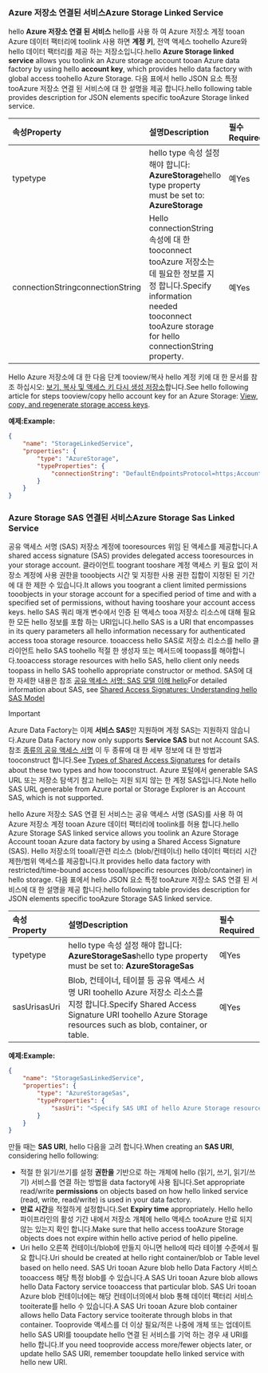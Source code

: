 ### <a name="azure-storage-linked-service"></a><span data-ttu-id="363d2-101">Azure 저장소 연결된 서비스</span><span class="sxs-lookup"><span data-stu-id="363d2-101">Azure Storage Linked Service</span></span>
<span data-ttu-id="363d2-102">hello **Azure 저장소 연결 된 서비스** hello를 사용 하 여 Azure 저장소 계정 tooan Azure 데이터 팩터리에 toolink 사용 하면 **계정 키**, 전역 액세스 toohello Azure와 hello 데이터 팩터리를 제공 하는 저장소입니다.</span><span class="sxs-lookup"><span data-stu-id="363d2-102">hello **Azure Storage linked service** allows you toolink an Azure storage account tooan Azure data factory by using hello **account key**, which provides hello data factory with global access toohello Azure Storage.</span></span> <span data-ttu-id="363d2-103">다음 표에서 hello JSON 요소 특정 tooAzure 저장소 연결 된 서비스에 대 한 설명을 제공 합니다.</span><span class="sxs-lookup"><span data-stu-id="363d2-103">hello following table provides description for JSON elements specific tooAzure Storage linked service.</span></span>

| <span data-ttu-id="363d2-104">속성</span><span class="sxs-lookup"><span data-stu-id="363d2-104">Property</span></span> | <span data-ttu-id="363d2-105">설명</span><span class="sxs-lookup"><span data-stu-id="363d2-105">Description</span></span> | <span data-ttu-id="363d2-106">필수</span><span class="sxs-lookup"><span data-stu-id="363d2-106">Required</span></span> |
|:--- |:--- |:--- |
| <span data-ttu-id="363d2-107">type</span><span class="sxs-lookup"><span data-stu-id="363d2-107">type</span></span> |<span data-ttu-id="363d2-108">hello type 속성 설정 해야 합니다: **AzureStorage**</span><span class="sxs-lookup"><span data-stu-id="363d2-108">hello type property must be set to: **AzureStorage**</span></span> |<span data-ttu-id="363d2-109">예</span><span class="sxs-lookup"><span data-stu-id="363d2-109">Yes</span></span> |
| <span data-ttu-id="363d2-110">connectionString</span><span class="sxs-lookup"><span data-stu-id="363d2-110">connectionString</span></span> |<span data-ttu-id="363d2-111">Hello connectionString 속성에 대 한 tooconnect tooAzure 저장소는 데 필요한 정보를 지정 합니다.</span><span class="sxs-lookup"><span data-stu-id="363d2-111">Specify information needed tooconnect tooAzure storage for hello connectionString property.</span></span> |<span data-ttu-id="363d2-112">예</span><span class="sxs-lookup"><span data-stu-id="363d2-112">Yes</span></span> |

<span data-ttu-id="363d2-113">Hello Azure 저장소에 대 한 다음 단계 tooview/복사 hello 계정 키에 대 한 문서를 참조 하십시오: [보기, 복사 및 액세스 키 다시 생성 저장소](../articles/storage/common/storage-create-storage-account.md#manage-your-storage-account)합니다.</span><span class="sxs-lookup"><span data-stu-id="363d2-113">See hello following article for steps tooview/copy hello account key for an Azure Storage: [View, copy, and regenerate storage access keys](../articles/storage/common/storage-create-storage-account.md#manage-your-storage-account).</span></span>

<span data-ttu-id="363d2-114">**예제:**</span><span class="sxs-lookup"><span data-stu-id="363d2-114">**Example:**</span></span>  

```json
{  
    "name": "StorageLinkedService",  
    "properties": {  
        "type": "AzureStorage",  
        "typeProperties": {  
            "connectionString": "DefaultEndpointsProtocol=https;AccountName=<accountname>;AccountKey=<accountkey>"  
        }  
    }  
}  
```

### <a name="azure-storage-sas-linked-service"></a><span data-ttu-id="363d2-115">Azure Storage SAS 연결된 서비스</span><span class="sxs-lookup"><span data-stu-id="363d2-115">Azure Storage Sas Linked Service</span></span>
<span data-ttu-id="363d2-116">공유 액세스 서명 (SAS) 저장소 계정에 tooresources 위임 된 액세스를 제공합니다.</span><span class="sxs-lookup"><span data-stu-id="363d2-116">A shared access signature (SAS) provides delegated access tooresources in your storage account.</span></span> <span data-ttu-id="363d2-117">클라이언트 toogrant tooshare 계정 액세스 키 필요 없이 저장소 계정에 사용 권한을 tooobjects 시간 및 지정한 사용 권한 집합이 지정된 된 기간에 대 한 제한 수 있습니다.</span><span class="sxs-lookup"><span data-stu-id="363d2-117">It allows you toogrant a client limited permissions tooobjects in your storage account for a specified period of time and with a specified set of permissions, without having tooshare your account access keys.</span></span> <span data-ttu-id="363d2-118">hello SAS 쿼리 매개 변수에서 인증 된 액세스 tooa 저장소 리소스에 대해 필요한 모든 hello 정보를 포함 하는 URI입니다.</span><span class="sxs-lookup"><span data-stu-id="363d2-118">hello SAS is a URI that encompasses in its query parameters all hello information necessary for authenticated access tooa storage resource.</span></span> <span data-ttu-id="363d2-119">tooaccess hello SAS로 저장소 리소스를 hello 클라이언트 hello SAS toohello 적절 한 생성자 또는 메서드에 toopass를 해야합니다.</span><span class="sxs-lookup"><span data-stu-id="363d2-119">tooaccess storage resources with hello SAS, hello client only needs toopass in hello SAS toohello appropriate constructor or method.</span></span> <span data-ttu-id="363d2-120">SAS에 대 한 자세한 내용은 참조 [공유 액세스 서명: SAS 모델 이해 hello](../articles/storage/common/storage-dotnet-shared-access-signature-part-1.md)</span><span class="sxs-lookup"><span data-stu-id="363d2-120">For detailed information about SAS, see [Shared Access Signatures: Understanding hello SAS Model](../articles/storage/common/storage-dotnet-shared-access-signature-part-1.md)</span></span>

> [!IMPORTANT]
> <span data-ttu-id="363d2-121">Azure Data Factory는 이제 **서비스 SAS**만 지원하며 계정 SAS는 지원하지 않습니다.</span><span class="sxs-lookup"><span data-stu-id="363d2-121">Azure Data Factory now only supports **Service SAS** but not Account SAS.</span></span> <span data-ttu-id="363d2-122">참조 [종류의 공유 액세스 서명](../articles/storage/common/storage-dotnet-shared-access-signature-part-1.md#types-of-shared-access-signatures) 이 두 종류에 대 한 세부 정보에 대 한 방법과 tooconstruct 합니다.</span><span class="sxs-lookup"><span data-stu-id="363d2-122">See [Types of Shared Access Signatures](../articles/storage/common/storage-dotnet-shared-access-signature-part-1.md#types-of-shared-access-signatures) for details about these two types and how tooconstruct.</span></span> <span data-ttu-id="363d2-123">Azure 포털에서 generable SAS URL 또는 저장소 탐색기 참고 hello는 지원 되지 않는 한 계정 SAS입니다.</span><span class="sxs-lookup"><span data-stu-id="363d2-123">Note hello SAS URL generable from Azure portal or Storage Explorer is an Account SAS, which is not supported.</span></span>
> 

<span data-ttu-id="363d2-124">hello Azure 저장소 SAS 연결 된 서비스는 공유 액세스 서명 (SAS)를 사용 하 여 Azure 저장소 계정 tooan Azure 데이터 팩터리에 toolink를 허용 합니다.</span><span class="sxs-lookup"><span data-stu-id="363d2-124">hello Azure Storage SAS linked service allows you toolink an Azure Storage Account tooan Azure data factory by using a Shared Access Signature (SAS).</span></span> <span data-ttu-id="363d2-125">Hello 저장소의 tooall/관련 리소스 (blob/컨테이너) hello 데이터 팩터리 시간 제한/범위 액세스를 제공합니다.</span><span class="sxs-lookup"><span data-stu-id="363d2-125">It provides hello data factory with restricted/time-bound access tooall/specific resources (blob/container) in hello storage.</span></span> <span data-ttu-id="363d2-126">다음 표에서 hello JSON 요소 특정 tooAzure 저장소 SAS 연결 된 서비스에 대 한 설명을 제공 합니다.</span><span class="sxs-lookup"><span data-stu-id="363d2-126">hello following table provides description for JSON elements specific tooAzure Storage SAS linked service.</span></span> 

| <span data-ttu-id="363d2-127">속성</span><span class="sxs-lookup"><span data-stu-id="363d2-127">Property</span></span> | <span data-ttu-id="363d2-128">설명</span><span class="sxs-lookup"><span data-stu-id="363d2-128">Description</span></span> | <span data-ttu-id="363d2-129">필수</span><span class="sxs-lookup"><span data-stu-id="363d2-129">Required</span></span> |
|:--- |:--- |:--- |
| <span data-ttu-id="363d2-130">type</span><span class="sxs-lookup"><span data-stu-id="363d2-130">type</span></span> |<span data-ttu-id="363d2-131">hello type 속성 설정 해야 합니다: **AzureStorageSas**</span><span class="sxs-lookup"><span data-stu-id="363d2-131">hello type property must be set to: **AzureStorageSas**</span></span> |<span data-ttu-id="363d2-132">예</span><span class="sxs-lookup"><span data-stu-id="363d2-132">Yes</span></span> |
| <span data-ttu-id="363d2-133">sasUri</span><span class="sxs-lookup"><span data-stu-id="363d2-133">sasUri</span></span> |<span data-ttu-id="363d2-134">Blob, 컨테이너, 테이블 등 공유 액세스 서명 URI toohello Azure 저장소 리소스를 지정 합니다.</span><span class="sxs-lookup"><span data-stu-id="363d2-134">Specify Shared Access Signature URI toohello Azure Storage resources such as blob, container, or table.</span></span>  |<span data-ttu-id="363d2-135">예</span><span class="sxs-lookup"><span data-stu-id="363d2-135">Yes</span></span> |

<span data-ttu-id="363d2-136">**예제:**</span><span class="sxs-lookup"><span data-stu-id="363d2-136">**Example:**</span></span>

```json
{  
    "name": "StorageSasLinkedService",  
    "properties": {  
        "type": "AzureStorageSas",  
        "typeProperties": {  
            "sasUri": "<Specify SAS URI of hello Azure Storage resource>"   
        }  
    }  
}  
```

<span data-ttu-id="363d2-137">만들 때는 **SAS URI**, hello 다음을 고려 합니다.</span><span class="sxs-lookup"><span data-stu-id="363d2-137">When creating an **SAS URI**, considering hello following:</span></span>  

* <span data-ttu-id="363d2-138">적절 한 읽기/쓰기를 설정 **권한을** 기반으로 하는 개체에 hello (읽기, 쓰기, 읽기/쓰기) 서비스를 연결 하는 방법을 data factory에 사용 됩니다.</span><span class="sxs-lookup"><span data-stu-id="363d2-138">Set appropriate read/write **permissions** on objects based on how hello linked service (read, write, read/write) is used in your data factory.</span></span>
* <span data-ttu-id="363d2-139">**만료 시간**을 적절하게 설정합니다.</span><span class="sxs-lookup"><span data-stu-id="363d2-139">Set **Expiry time** appropriately.</span></span> <span data-ttu-id="363d2-140">Hello hello 파이프라인의 활성 기간 내에서 저장소 개체에 hello 액세스 tooAzure 만료 되지 않는 있는지 확인 합니다.</span><span class="sxs-lookup"><span data-stu-id="363d2-140">Make sure that hello access tooAzure Storage objects does not expire within hello active period of hello pipeline.</span></span>
* <span data-ttu-id="363d2-141">Uri hello 오른쪽 컨테이너/blob에 만들지 아니면 hello에 따라 테이블 수준에서 필요 합니다.</span><span class="sxs-lookup"><span data-stu-id="363d2-141">Uri should be created at hello right container/blob or Table level based on hello need.</span></span> <span data-ttu-id="363d2-142">SAS Uri tooan Azure blob hello Data Factory 서비스 tooaccess 해당 특정 blob를 수 있습니다.</span><span class="sxs-lookup"><span data-stu-id="363d2-142">A SAS Uri tooan Azure blob allows hello Data Factory service tooaccess that particular blob.</span></span> <span data-ttu-id="363d2-143">SAS Uri tooan Azure blob 컨테이너에는 해당 컨테이너의에서 blob 통해 데이터 팩터리 서비스 tooiterate를 hello 수 있습니다.</span><span class="sxs-lookup"><span data-stu-id="363d2-143">A SAS Uri tooan Azure blob container allows hello Data Factory service tooiterate through blobs in that container.</span></span> <span data-ttu-id="363d2-144">Tooprovide 액세스를 더 이상 필요/적은 나중에 개체 또는 업데이트 hello SAS URI를 tooupdate hello 연결 된 서비스를 기억 하는 경우 새 URI를 hello 합니다.</span><span class="sxs-lookup"><span data-stu-id="363d2-144">If you need tooprovide access more/fewer objects later, or update hello SAS URI, remember tooupdate hello linked service with hello new URI.</span></span>   

